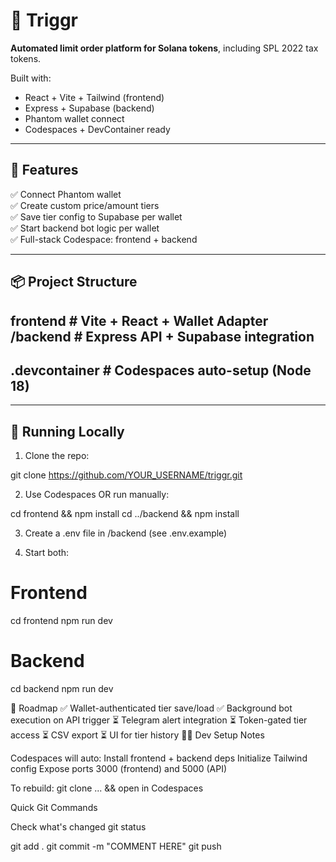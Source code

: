 # 🧠 Triggr

**Automated limit order platform for Solana tokens**, including SPL 2022 tax tokens.

Built with:
- React + Vite + Tailwind (frontend)
- Express + Supabase (backend)
- Phantom wallet connect
- Codespaces + DevContainer ready

---

## 🚀 Features

✅ Connect Phantom wallet  
✅ Create custom price/amount tiers  
✅ Save tier config to Supabase per wallet  
✅ Start backend bot logic per wallet  
✅ Full-stack Codespace: frontend + backend

---

## 📦 Project Structure

## frontend # Vite + React + Wallet Adapter /backend # Express API + Supabase integration
## .devcontainer # Codespaces auto-setup (Node 18)
---

## 🧪 Running Locally

1. Clone the repo:

git clone https://github.com/YOUR_USERNAME/triggr.git

2. Use Codespaces OR run manually:

cd frontend && npm install
cd ../backend && npm install

3. Create a .env file in /backend (see .env.example)

4. Start both:

# Frontend
cd frontend
npm run dev

# Backend
cd backend
npm run dev


🧠 Roadmap
✅ Wallet-authenticated tier save/load
✅ Background bot execution on API trigger
⏳ Telegram alert integration
⏳ Token-gated tier access
⏳ CSV export
⏳ UI for tier history
👨‍💻 Dev Setup Notes

Codespaces will auto:
    Install frontend + backend deps
    Initialize Tailwind config
    Expose ports 3000 (frontend) and 5000 (API)

To rebuild:
git clone ... && open in Codespaces


Quick Git Commands

Check what's changed
git status

git add .
git commit -m "COMMENT HERE"
git push